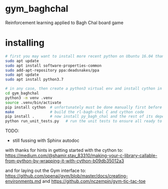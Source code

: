 # gym_baghchal
Reinforcement learning applied to Bagh Chal board game


# installing
```bash
# first you may want to install more recent python on Ubuntu 16.04 than it has built in:
sudo apt update
sudo apt install software-properties-common
sudo add-apt-repository ppa:deadsnakes/ppa
sudo apt update
sudo apt install python3.7

# in any case, then create a python3 virtual env and install cython in it:
cd gym_baghchal
python3 -m venv .venv 
source .venv/bin/activate
pip install cython  # unfortunately must be done manually first before installing rl-bagh-chal
make                # build the rl-bagh-chal C and cython code
pip install .       # now install py_bagh_chal and the rest of its dependencies
python run_unit_tests.py   # run the unit tests to ensure all ready to go
```

TODO:
- still fussing with Sphinx autodoc


with thanks for hints in getting started with the cython to:
<https://medium.com/@shamir.stav_83310/making-your-c-library-callable-from-python-by-wrapping-it-with-cython-b09db35012a3>

and for laying out the Gym interface to:
<https://github.com/openai/gym/blob/master/docs/creating-environments.md>
and
<https://github.com/nczempin/gym-tic-tac-toe>
